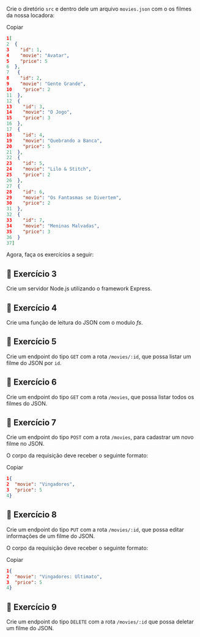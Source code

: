 
Crie o diretório  `src`  e dentro dele um arquivo  `movies.json`  com o os filmes da nossa locadora:

Copiar

```json
1[
2  {
3    "id": 1,
4    "movie": "Avatar",
5    "price": 5
6  },
7   {
8    "id": 2,
9    "movie": "Gente Grande",
10    "price": 2
11  },
12  {
13    "id": 3,
14    "movie": "O Jogo",
15    "price": 3
16  },
17  {
18    "id": 4,
19    "movie": "Quebrando a Banca",
20    "price": 5
21  },
22  {
23    "id": 5,
24    "movie": "Lilo & Stitch",
25    "price": 2
26  },
27  {
28    "id": 6,
29    "movie": "Os Fantasmas se Divertem",
30    "price": 2
31  },
32  {
33    "id": 7,
34    "movie": "Meninas Malvadas",
35    "price": 3
36  }
37]
```

Agora, faça os exercícios a seguir:

## 🚀 Exercício 3

Crie um servidor Node.js utilizando o framework Express.

## 🚀 Exercício 4

Crie uma função de leitura do JSON com o modulo  _fs_.

## 🚀 Exercício 5

Crie um endpoint do tipo  `GET`  com a rota  `/movies/:id`, que possa listar um filme do JSON por  `id`.

## 🚀 Exercício 6

Crie um endpoint do tipo  `GET`  com a rota  `/movies`, que possa listar todos os filmes do JSON.

## 🚀 Exercício 7

Crie um endpoint do tipo  `POST`  com a rota  `/movies`, para cadastrar um novo filme no JSON.

O corpo da requisição deve receber o seguinte formato:

Copiar

```json
1{
2  "movie": "Vingadores",
3  "price": 5
4}
```

## 🚀 Exercício 8

Crie um endpoint do tipo  `PUT`  com a rota  `/movies/:id`, que possa editar informações de um filme do JSON.

O corpo da requisição deve receber o seguinte formato:

Copiar

```json
1{
2  "movie": "Vingadores: Ultimato",
3  "price": 5
4}
```

## 🚀 Exercício 9

Crie um endpoint do tipo  `DELETE`  com a rota  `/movies/:id`  que possa deletar um filme do JSON.
